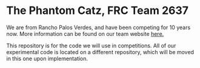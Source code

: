 <body>
<h1> The Phantom Catz, FRC Team 2637 </h1>
<p> We are from Rancho Palos Verdes, and have been competing for 10 years now. More information can be found on our team website <a href="https://www.frcteam2637.org/"> here. </a>
</p>
<p> This repository is for the code we will use in competitions. All of our experimental code is located on a different repository, which will be moved in this one upon implementation.</p>
</body>





